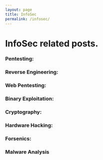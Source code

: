 ```yaml
---
layout: page
title: InfoSec
permalink: /infosec/
---
```


# InfoSec related posts.

### Pentesting:


### Reverse Engineering:


### Web Pentesting:


### Binary Exploitation:


### Cryptography:


### Hardware Hacking:


### Forsenics:


### Malware Analysis

